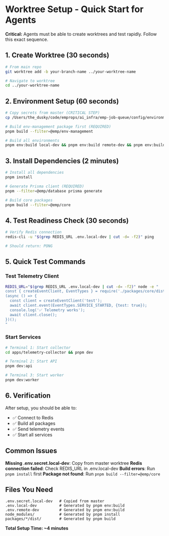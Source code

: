 # Worktree Setup - Quick Start for Agents

**Critical:** Agents must be able to create worktrees and test rapidly. Follow this exact sequence.

## 1. Create Worktree (30 seconds)

```bash
# From main repo
git worktree add -b your-branch-name ../your-worktree-name

# Navigate to worktree
cd ../your-worktree-name
```

## 2. Environment Setup (60 seconds)

```bash
# Copy secrets from master (CRITICAL STEP)
cp /Users/the_dusky/code/emprops/ai_infra/emp-job-queue/config/environments/secrets/.env.secrets.local config/environments/secrets/.env.secrets.local

# Build env-management package first (REQUIRED)
pnpm build --filter=@emp/env-management

# Build all environments
pnpm env:build local-dev && pnpm env:build remote-dev && pnpm env:build production
```

## 3. Install Dependencies (2 minutes)

```bash
# Install all dependencies
pnpm install

# Generate Prisma client (REQUIRED)
pnpm --filter=@emp/database prisma generate

# Build core packages
pnpm build --filter=@emp/core
```

## 4. Test Readiness Check (30 seconds)

```bash
# Verify Redis connection
redis-cli -u "$(grep REDIS_URL .env.local-dev | cut -d= -f2)" ping

# Should return: PONG
```

## 5. Quick Test Commands

### Test Telemetry Client
```bash
REDIS_URL="$(grep REDIS_URL .env.local-dev | cut -d= -f2)" node -e "
const { createEventClient, EventTypes } = require('./packages/core/dist/telemetry/index.js');
(async () => {
  const client = createEventClient('test');
  await client.event(EventTypes.SERVICE_STARTED, {test: true});
  console.log('✅ Telemetry works');
  await client.close();
})();
"
```

### Start Services
```bash
# Terminal 1: Start collector
cd apps/telemetry-collector && pnpm dev

# Terminal 2: Start API
pnpm dev:api

# Terminal 3: Start worker
pnpm dev:worker
```

## 6. Verification

After setup, you should be able to:
- ✅ Connect to Redis
- ✅ Build all packages
- ✅ Send telemetry events
- ✅ Start all services

## Common Issues

**Missing .env.secret.local-dev**: Copy from master worktree
**Redis connection failed**: Check REDIS_URL in .env.local-dev
**Build errors**: Run `pnpm install` first
**Package not found**: Run `pnpm build --filter=@emp/core`

## Files You Need

```
.env.secret.local-dev   # Copied from master
.env.local-dev          # Generated by pnpm env:build
.env.remote-dev         # Generated by pnpm env:build
node_modules/           # Generated by pnpm install
packages/*/dist/        # Generated by pnpm build
```

**Total Setup Time: ~4 minutes**